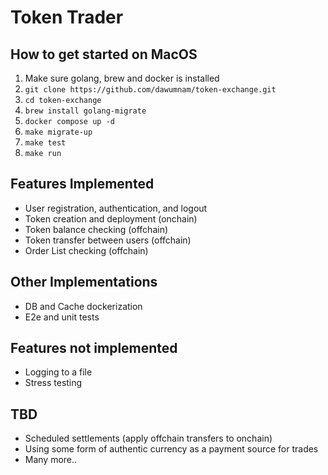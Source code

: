 # Token Trader

## How to get started on MacOS
1. Make sure golang, brew and docker is installed
2. `git clone https://github.com/dawumnam/token-exchange.git`
3. `cd token-exchange`
4. `brew install golang-migrate`
5. `docker compose up -d`
6. `make migrate-up`
7. `make test`
8. `make run`

## Features Implemented
- User registration, authentication, and logout
- Token creation and deployment (onchain)
- Token balance checking (offchain)
- Token transfer between users (offchain)
- Order List checking (offchain)

## Other Implementations
- DB and Cache dockerization
- E2e and unit tests

## Features not implemented 
- Logging to a file
- Stress testing

## TBD
- Scheduled settlements (apply offchain transfers to onchain)
- Using some form of authentic currency as a payment source for trades
- Many more.. 

